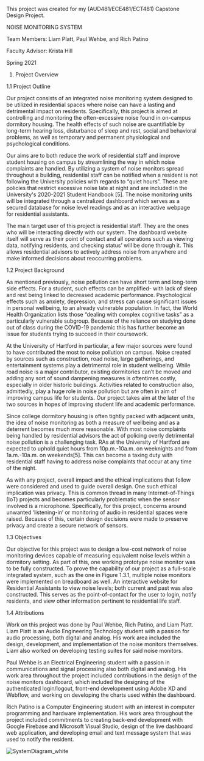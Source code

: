 This project was created for my (AUD481/ECE481/ECT481) Capstone Design Project.

NOISE MONITORING SYSTEM 

Team Members: Liam Platt, Paul Wehbe, and Rich Patino 

Faculty Advisor: Krista Hill 

Spring 2021
 
1. Project Overview 

1.1 Project Outline 

Our project consists of an integrated noise monitoring system designed to be utilized in residential spaces where noise can have a lasting and detrimental impact on residents. Specifically, this project is aimed at controlling and monitoring the often-excessive noise found in on-campus dormitory housing. The health effects of such noise are quantifiable by long-term hearing loss, disturbance of sleep and rest, social and behavioral problems, as well as temporary and permanent physiological and psychological conditions.  

Our aims are to both reduce the work of residential staff and improve student housing on campus by streamlining the way in which noise complaints are handled. By utilizing a system of noise monitors spread throughout a building, residential staff can be notified when a resident is not following the University policies with regards to “quiet hours”. These are policies that restrict excessive noise late at night and are included in the University's 2020-2021 Student Handbook [5]. The noise monitoring units will be integrated through a centralized dashboard which serves as a secured database for noise level readings and as an interactive webpage for residential assistants.  

The main target user of this project is residential staff. They are the ones who will be interacting directly with our system. The dashboard website itself will serve as their point of contact and all operations such as viewing data, notifying residents, and checking status’ will be done through it. This allows residential advisors to actively address noise from anywhere and make informed decisions about reoccurring problems. 

1.2 Project Background 

As mentioned previously, noise pollution can have short term and long-term side effects. For a student, such effects can be amplified- with lack of sleep and rest being linked to decreased academic performance. Psychological effects such as anxiety, depression, and stress can cause significant issues in personal wellbeing, to an already vulnerable population. In fact, the World Health Organization lists those “dealing with complex cognitive tasks” as a particularly vulnerable subgroup. Because of the reliance on studying done out of class during the COVID-19 pandemic this has further become an issue for students trying to succeed in their coursework. 

At the University of Hartford in particular, a few major sources were found to have contributed the most to noise pollution on campus. Noise created by sources such as construction, road noise, large gatherings, and entertainment systems play a detrimental role in student wellbeing. While road noise is a major contributor, existing dormitories can’t be moved and adding any sort of sound dampening measures is oftentimes costly, especially in older historic buildings. Activities related to construction also, admittedly, play a huge role in noise pollution but are often in aim of improving campus life for students. Our project takes aim at the later of the two sources in hopes of improving student life and academic performance. 

Since college dormitory housing is often tightly packed with adjacent units, the idea of noise monitoring as both a measure of wellbeing and as a deterrent becomes much more reasonable. With most noise complaints being handled by residential advisors the act of policing overly detrimental noise pollution is a challenging task. RAs at the University of Hartford are expected to uphold quiet hours from 10p.m.-10a.m. on weeknights and from 1a.m.-10a.m. on weekends[5]. This can become a taxing duty with residential staff having to address noise complaints that occur at any time of the night.  

As with any project, overall impact and the ethical implications that follow were considered and used to guide overall design. One such ethical implication was privacy. This is common thread in many Internet-of-Things (IoT) projects and becomes particularly problematic when the sensor involved is a microphone. Specifically, for this project, concerns around unwanted ‘listening-in’ or monitoring of audio in residential spaces were raised. Because of this, certain design decisions were made to preserve privacy and create a secure network of sensors.  

1.3 Objectives 

Our objective for this project was to design a low-cost network of noise monitoring devices capable of measuring equivalent noise levels within a dormitory setting. As part of this, one working prototype noise monitor was to be fully constructed. To prove the capability of our project as a full-scale integrated system, such as the one in Figure 1.3.1, multiple noise monitors were implemented on breadboard as well. An interactive website for Residential Assistants to view noise levels; both current and past was also constructed. This serves as the point-of-contact for the user to login, notify residents, and view other information pertinent to residential life staff.   

1.4 Attributions

Work on this project was done by Paul Wehbe, Rich Patino, and Liam Platt. Liam Platt is an Audio Engineering Technology student with a passion for audio processing, both digital and analog. His work area included the design, development, and implementation of the noise monitors themselves. Liam also worked on developing testing suites for said noise monitors.  

Paul Wehbe is an Electrical Engineering student with a passion in communications and signal processing also both digital and analog. His work area throughout the project included contributions in the design of the noise monitors dashboard, which included the designing of the authenticated login/logout, front-end development using Adobe XD and Webflow, and working on developing the charts used within the dashboard.  

Rich Patino is a Computer Engineering student with an interest in computer programming and hardware implementation. His work area throughout the project included commitments to creating back-end development with Google Firebase and Microsoft Visual Studio, design of the live dashboard web application, and developing email and text message system that was used to notify the resident.  
 
 ![SystemDiagram_white](https://user-images.githubusercontent.com/75287552/118797397-8ad21500-b86a-11eb-9a0a-20df1c17ad40.png)


 


